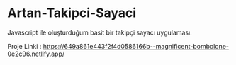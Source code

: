 # Artan-Takipci-Sayaci
 Javascript ile oluşturduğum basit bir takipçi sayacı uygulaması.

Proje Linki : https://649a861e443f2f4d0586166b--magnificent-bombolone-0e2c96.netlify.app/